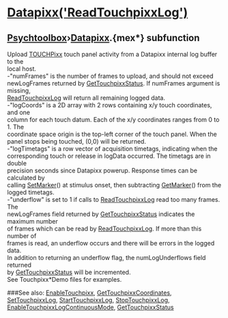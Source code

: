 # [Datapixx('ReadTouchpixxLog')](Datapixx-ReadTouchpixxLog) 
## [Psychtoolbox](Pyschtoolbox)&#8250;[Datapixx](Datapixx).{mex*} subfunction


Upload [TOUCHPixx](TOUCHPixx) touch panel activity from a Datapixx internal log buffer to the  
local host.  
-"numFrames" is the number of frames to upload, and should not exceed  
newLogFrames returned by [GetTouchpixxStatus](GetTouchpixxStatus). If numFrames argument is missing,  
[ReadTouchpixxLog](ReadTouchpixxLog) will return all remaining logged data.  
-"logCoords" is a 2D array with 2 rows containing x/y touch coordinates, and one  
column for each touch datum. Each of the x/y coordinates ranges from 0 to 1. The  
coordinate space origin is the top-left corner of the touch panel. When the  
panel stops being touched, (0,0) will be returned.  
-"logTimetags" is a row vector of acquisition timetags, indicating when the  
corresponding touch or release in logData occurred. The timetags are in double  
precision seconds since Datapixx powerup. Response times can be calculated by  
calling [SetMarker](SetMarker)() at stimulus onset, then subtracting [GetMarker](GetMarker)() from the  
logged timetags.  
-"underflow" is set to 1 if calls to [ReadTouchpixxLog](ReadTouchpixxLog) read too many frames. The  
newLogFrames field returned by [GetTouchpixxStatus](GetTouchpixxStatus) indicates the maximum number  
of frames which can be read by [ReadTouchpixxLog](ReadTouchpixxLog). If more than this number of  
frames is read, an underflow occurs and there will be errors in the logged data.  
In addition to returning an underflow flag, the numLogUnderflows field returned  
by [GetTouchpixxStatus](GetTouchpixxStatus) will be incremented.  
See Touchpixx\*Demo files for examples.  
  


###See also:
[EnableTouchpixx](Datapixx-EnableTouchpixx), [GetTouchpixxCoordinates](Datapixx-GetTouchpixxCoordinates), [SetTouchpixxLog](Datapixx-SetTouchpixxLog), [StartTouchpixxLog](Datapixx-StartTouchpixxLog), [StopTouchpixxLog](Datapixx-StopTouchpixxLog), [EnableTouchpixxLogContinuousMode](Datapixx-EnableTouchpixxLogContinuousMode), [GetTouchpixxStatus](Datapixx-GetTouchpixxStatus)

